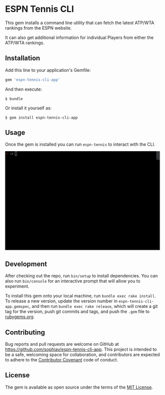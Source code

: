 # ESPN Tennis CLI

This gem installs a command line utility that can fetch the latest ATP/WTA rankings from the ESPN website.

It can also get additional information for individual Players from either the ATP/WTA rankings.

## Installation

Add this line to your application's Gemfile:

```ruby
gem 'espn-tennis-cli-app'
```

And then execute:

    $ bundle

Or install it yourself as:

    $ gem install espn-tennis-cli-app

## Usage

Once the gem is installed you can run `espn-tennis` to interact with the CLI.

![espn-tennis-cli-walkthrough](espn-tennis-cli-walkthrough.gif "ESPN Tennis CLI Walkthrough")

## Development

After checking out the repo, run `bin/setup` to install dependencies. You can also run `bin/console` for an interactive prompt that will allow you to experiment.

To install this gem onto your local machine, run `bundle exec rake install`. To release a new version, update the version number in `espn-tennis-cli-app.gemspec`, and then run `bundle exec rake release`, which will create a git tag for the version, push git commits and tags, and push the `.gem` file to [rubygems.org](https://rubygems.org).

## Contributing

Bug reports and pull requests are welcome on GitHub at https://github.com/sophiav/espn-tennis-cli-app. This project is intended to be a safe, welcoming space for collaboration, and contributors are expected to adhere to the [Contributor Covenant](http://contributor-covenant.org) code of conduct.


## License

The gem is available as open source under the terms of the [MIT License](http://opensource.org/licenses/MIT).

